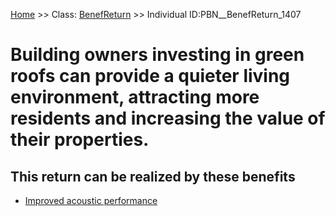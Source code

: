 [Home](https://github.com/mm80843/T3.5/blob/pages/index.md) >> Class: [BenefReturn](https://github.com/mm80843/T3.5/tree/pages/docs/BenefReturn/index.md) >> Individual ID:PBN__BenefReturn_1407 

# __Building owners investing in green roofs can provide a quieter living environment, attracting more residents and increasing the value of their properties.__

## This return can be realized by these benefits

* [Improved acoustic performance](https://github.com/mm80843/T3.5/blob/pages/Benef/PBN__Benef_1248.md)

